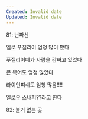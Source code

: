 ```yaml
---
Created: Invalid date
Updated: Invalid date
---
```

81: 난파선

엘로 푸질리어 엄청 많이 봤다

푸질리어떼가 사람을 감싸고 있었다

큰 복어도 엄청 많았다

라이언피쉬도 엄청 많음!!!!

엘로우 스내퍼??라고 한다

82: 볼거 없는 곳